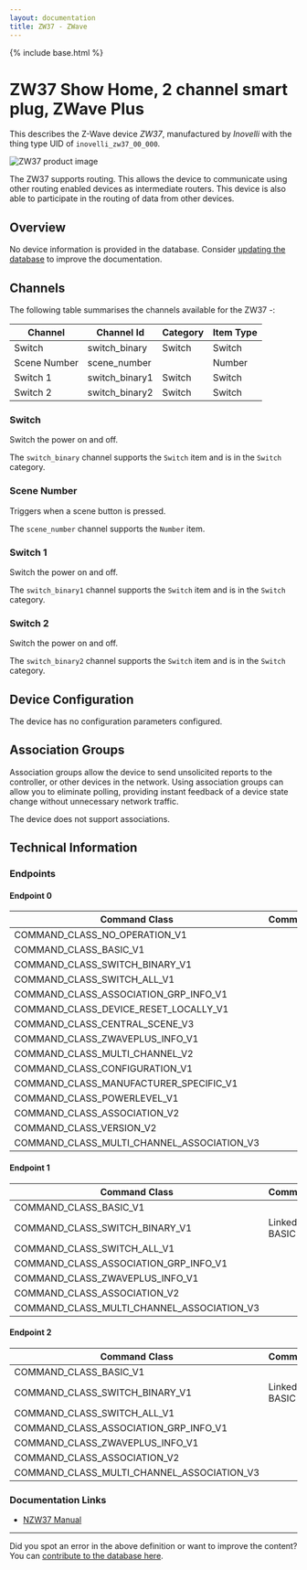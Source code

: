 ```yaml
---
layout: documentation
title: ZW37 - ZWave
---
```


{% include base.html %}

# ZW37 Show Home, 2 channel smart plug, ZWave Plus
This describes the Z-Wave device *ZW37*, manufactured by *Inovelli* with the thing type UID of ```inovelli_zw37_00_000```.

![ZW37 product image](https://www.cd-jackson.com/zwave_device_uploads/745/745_default.jpg)


The ZW37 supports routing. This allows the device to communicate using other routing enabled devices as intermediate routers.  This device is also able to participate in the routing of data from other devices.

## Overview

No device information is provided in the database. Consider [updating the database](http://www.cd-jackson.com/index.php/zwave/zwave-device-database/zwave-device-list/devicesummary/745) to improve the documentation.

## Channels

The following table summarises the channels available for the ZW37 -:

| Channel | Channel Id | Category | Item Type |
|---------|------------|----------|-----------|
| Switch | switch_binary | Switch | Switch | 
| Scene Number | scene_number |  | Number | 
| Switch 1 | switch_binary1 | Switch | Switch | 
| Switch 2 | switch_binary2 | Switch | Switch | 

### Switch

Switch the power on and off.

The ```switch_binary``` channel supports the ```Switch``` item and is in the ```Switch``` category.

### Scene Number

Triggers when a scene button is pressed.

The ```scene_number``` channel supports the ```Number``` item.

### Switch 1

Switch the power on and off.

The ```switch_binary1``` channel supports the ```Switch``` item and is in the ```Switch``` category.

### Switch 2

Switch the power on and off.

The ```switch_binary2``` channel supports the ```Switch``` item and is in the ```Switch``` category.



## Device Configuration

The device has no configuration parameters configured.

## Association Groups

Association groups allow the device to send unsolicited reports to the controller, or other devices in the network. Using association groups can allow you to eliminate polling, providing instant feedback of a device state change without unnecessary network traffic.

The device does not support associations.
## Technical Information

### Endpoints

#### Endpoint 0

| Command Class | Comment |
|---------------|---------|
| COMMAND_CLASS_NO_OPERATION_V1| |
| COMMAND_CLASS_BASIC_V1| |
| COMMAND_CLASS_SWITCH_BINARY_V1| |
| COMMAND_CLASS_SWITCH_ALL_V1| |
| COMMAND_CLASS_ASSOCIATION_GRP_INFO_V1| |
| COMMAND_CLASS_DEVICE_RESET_LOCALLY_V1| |
| COMMAND_CLASS_CENTRAL_SCENE_V3| |
| COMMAND_CLASS_ZWAVEPLUS_INFO_V1| |
| COMMAND_CLASS_MULTI_CHANNEL_V2| |
| COMMAND_CLASS_CONFIGURATION_V1| |
| COMMAND_CLASS_MANUFACTURER_SPECIFIC_V1| |
| COMMAND_CLASS_POWERLEVEL_V1| |
| COMMAND_CLASS_ASSOCIATION_V2| |
| COMMAND_CLASS_VERSION_V2| |
| COMMAND_CLASS_MULTI_CHANNEL_ASSOCIATION_V3| |
#### Endpoint 1

| Command Class | Comment |
|---------------|---------|
| COMMAND_CLASS_BASIC_V1| |
| COMMAND_CLASS_SWITCH_BINARY_V1| Linked to BASIC|
| COMMAND_CLASS_SWITCH_ALL_V1| |
| COMMAND_CLASS_ASSOCIATION_GRP_INFO_V1| |
| COMMAND_CLASS_ZWAVEPLUS_INFO_V1| |
| COMMAND_CLASS_ASSOCIATION_V2| |
| COMMAND_CLASS_MULTI_CHANNEL_ASSOCIATION_V3| |
#### Endpoint 2

| Command Class | Comment |
|---------------|---------|
| COMMAND_CLASS_BASIC_V1| |
| COMMAND_CLASS_SWITCH_BINARY_V1| Linked to BASIC|
| COMMAND_CLASS_SWITCH_ALL_V1| |
| COMMAND_CLASS_ASSOCIATION_GRP_INFO_V1| |
| COMMAND_CLASS_ZWAVEPLUS_INFO_V1| |
| COMMAND_CLASS_ASSOCIATION_V2| |
| COMMAND_CLASS_MULTI_CHANNEL_ASSOCIATION_V3| |

### Documentation Links

* [NZW37 Manual](https://www.cd-jackson.com/zwave_device_uploads/745/NZW37-Manual.pdf)

---

Did you spot an error in the above definition or want to improve the content?
You can [contribute to the database here](http://www.cd-jackson.com/index.php/zwave/zwave-device-database/zwave-device-list/devicesummary/745).
